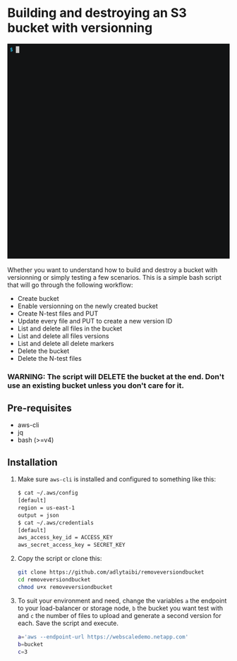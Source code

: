 Building and destroying an S3 bucket with versionning
=====================================================

![](https://raw.githubusercontent.com/adlytaibi/ss/master/removeversiondbucket/removeversiondbucket.gif)

Whether you want to understand how to build and destroy a bucket with versionning or simply testing a few scenarios.
This is a simple bash script that will go through the following workflow:
- Create bucket
- Enable versionning on the newly created bucket
- Create N-test files and PUT
- Update every file and PUT to create a new version ID
- List and delete all files in the bucket
- List and delete all files versions
- List and delete all delete markers
- Delete the bucket
- Delete the N-test files
 
### WARNING: The script will **DELETE** the bucket at the end. Don't use an existing bucket unless you don't care for it.

Pre-requisites
--------------

* aws-cli
* jq 
* bash (>=v4)

Installation
------------

1. Make sure `aws-cli` is installed and configured to something like this:

   ```bash
   $ cat ~/.aws/config 
   [default]
   region = us-east-1
   output = json
   $ cat ~/.aws/credentials 
   [default]
   aws_access_key_id = ACCESS_KEY
   aws_secret_access_key = SECRET_KEY
   ```

2. Copy the script or clone this:

   ```bash
   git clone https://github.com/adlytaibi/removeversiondbucket
   cd removeversiondbucket
   chmod u+x removeversiondbucket
   ```

3. To suit your environment and need, change the variables `a` the endpoint to your load-balancer or storage node, `b` the bucket you want test with and `c` the number of files to upload and generate a second version for each. Save the script and execute.

   ```bash
   a='aws --endpoint-url https://webscaledemo.netapp.com'
   b=bucket
   c=3
   ```
